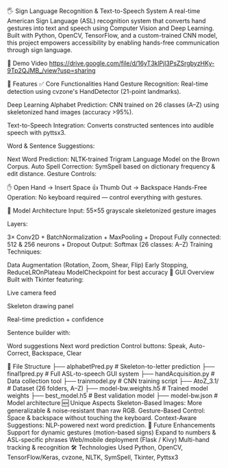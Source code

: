 🖐️ Sign Language Recognition & Text-to-Speech System
A real-time American Sign Language (ASL) recognition system that converts hand gestures into text and speech using Computer Vision and Deep Learning. Built with Python, OpenCV, TensorFlow, and a custom-trained CNN model, this project empowers accessibility by enabling hands-free communication through sign language.

📸 Demo Video
https://drive.google.com/file/d/16yT3klPjl3PsZSrgbyzHKy-9Tp2QJMB_/view?usp=sharing

🚀 Features
✅ Core Functionalities
Hand Gesture Recognition: Real-time detection using cvzone's HandDetector (21-point landmarks).

Deep Learning Alphabet Prediction: CNN trained on 26 classes (A–Z) using skeletonized hand images (accuracy >95%).

Text-to-Speech Integration: Converts constructed sentences into audible speech with pyttsx3.

Word & Sentence Suggestions:

Next Word Prediction: NLTK-trained Trigram Language Model on the Brown Corpus.
Auto Spell Correction: SymSpell based on dictionary frequency & edit distance.
Gesture Controls:

✋ Open Hand → Insert Space
👍 Thumb Out → Backspace
Hands-Free Operation: No keyboard required — control everything with gestures.

🧠 Model Architecture
Input: 55×55 grayscale skeletonized gesture images

Layers:

3× Conv2D + BatchNormalization + MaxPooling + Dropout
Fully connected: 512 & 256 neurons + Dropout
Output: Softmax (26 classes: A–Z)
Training Techniques:

Data Augmentation (Rotation, Zoom, Shear, Flip)
Early Stopping, ReduceLROnPlateau
ModelCheckpoint for best accuracy
📸 GUI Overview
Built with Tkinter featuring:

Live camera feed

Skeleton drawing panel

Real-time prediction + confidence

Sentence builder with:

Word suggestions
Next word prediction
Control buttons: Speak, Auto-Correct, Backspace, Clear

📁 File Structure
├── alphabetPred.py         # Skeleton-to-letter prediction
├── final1pred.py           # Full ASL-to-speech GUI system
├── handAcquisition.py      # Data collection tool
├── trainmodel.py           # CNN training script
├── AtoZ_3.1/               # Dataset (26 folders, A–Z)
├── model-bw.weights.h5     # Trained model weights
├── best_model.h5           # Best validation model
├── model-bw.json           # Model architecture
🆕 Unique Aspects
Skeleton-Based Images: More generalizable & noise-resistant than raw RGB.
Gesture-Based Control: Space & backspace without touching the keyboard.
Context-Aware Suggestions: NLP-powered next word prediction.
🧪 Future Enhancements
Support for dynamic gestures (motion-based signs)
Expand to numbers & ASL-specific phrases
Web/mobile deployment (Flask / Kivy)
Multi-hand tracking & recognition
🛠️ Technologies Used
Python, OpenCV, TensorFlow/Keras, cvzone, NLTK, SymSpell, Tkinter, Pyttsx3
